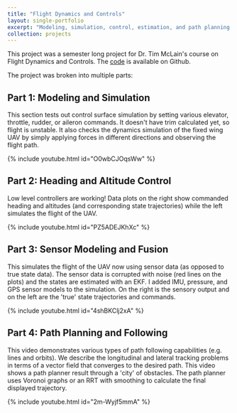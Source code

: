 ```yaml
---
title: "Flight Dynamics and Controls"
layout: single-portfolio
excerpt: "Modeling, simulation, control, estimation, and path planning for a fixed wing UAV. The final result of the project is a simulator built from scratch with implementations of IMU, pressure, and GPS sensors, Extended Kalman Filter and RRT path planning.<br/><img src='/images/flightdynamics.png' width='500'>"
collection: projects
---
```


This project was a semester long project for Dr. Tim McLain's course on Flight Dynamics and Controls. The [code](https://github.com/curtiscjohnson/flight_dynamics) is available on Github.

The project was broken into multiple parts:

## Part 1: Modeling and Simulation
This section tests out control surface simulation by setting various elevator, throttle, rudder, or aileron commands. It doesn't have trim calculated yet, so flight is unstable. It also checks the dynamics simulation of the fixed wing UAV by simply applying forces in different directions and observing the flight path.

{% include youtube.html id="O0wbCJOqsWw" %}

## Part 2: Heading and Altitude Control
Low level controllers are working! Data plots on the right show commanded heading and altitudes (and corresponding state trajectories) while the left simulates the flight of the UAV.

{% include youtube.html id="PZ5ADEJKhXc" %}

## Part 3: Sensor Modeling and Fusion
This simulates the flight of the UAV now using sensor data (as opposed to true state data). The sensor data is corrupted with noise (red lines on the plots) and the states are estimated with an EKF. I added IMU, pressure, and GPS sensor models to the simulation. On the right is the sensory output and on the left are the 'true' state trajectories and commands.

{% include youtube.html id="4shBKClj2xA" %}

## Part 4: Path Planning and Following
This video demonstrates various types of path following capabilities (e.g. lines and orbits). We describe the longitudinal and lateral tracking problems in terms of a vector field that converges to the desired path.
This video shows a path planner result through a 'city' of obstacles. The path planner uses Voronoi graphs or an RRT with smoothing to calculate the final displayed trajectory.

{% include youtube.html id="2m-Wyjf5mmA" %}




